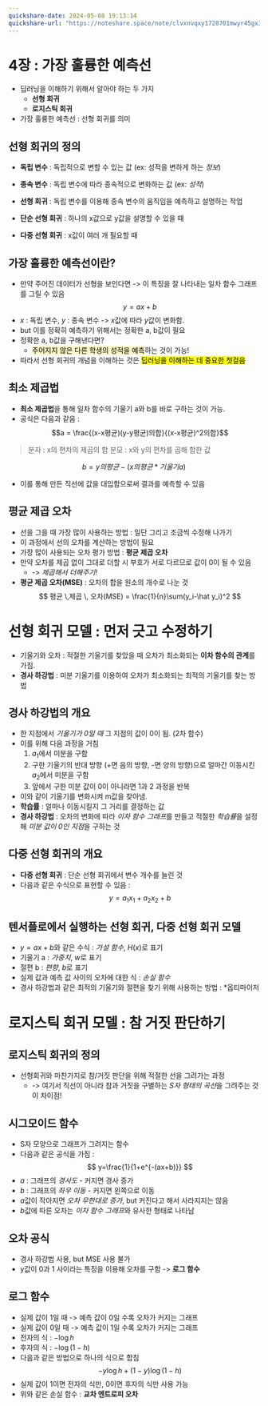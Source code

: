```yaml
---
quickshare-date: 2024-05-08 19:13:14
quickshare-url: "https://noteshare.space/note/clvxnvqxy1728701mwyr45gx3c#z8RrUWLg15HWh4+eCMjd+78cDfjaLyF72hIMhF+7338"
---
```

# 4장 : 가장 훌륭한 예측선

- 딥러닝을 이해하기 위해서 알아야 하는 두 가지
	- **선형 회귀**
	- **로지스틱 회귀**
- 가장 훌륭한 예측선 : 선형 회귀를 의미
## 선형 회귀의 정의

- **독립 변수** : 독립적으로 변할 수 있는 값 (ex: 성적을 변하게 하는 *정보*)
- **종속 변수** : 독립 변수에 따라 종속적으로 변화하는 값 (ex: *성적*)
- **선형 회귀** : 독립 변수를 이용해 종속 변수의 움직임을 예측하고 설명하는 작업

- **단순 선형 회귀** : 하나의 x값으로 y값을 설명할 수 있을 때
- **다중 선형 회귀** : x값이 여러 개 필요할 때

## 가장 훌륭한 예측선이란?

- 만약 주어진 데이터가 선형을 보인다면 -> 이 특징을 잘 나타내는 일차 함수 그래프를 그릴 수 있음
$$y = ax+b$$
- $x$ : 독립 변수, $y$ : 종속 변수 -> $x$값에 따라 $y$값이 변화함.
- but 이를 정확히 예측하기 위해서는 정확한 a, b값이 필요
- 정확한 a, b값을 구해낸다면?
	- <mark style="background: #FFF3A3A6;">주어지지 않은 다른 학생의 성적을 예측</mark>하는 것이 가능!
- 따라서 선형 회귀의 개념을 이해하는 것은 <mark class="hltr-yellow">딥러닝을 이해하는 데 중요한 첫걸음</mark>

## 최소 제곱법

- **최소 제곱법**을 통해 일차 함수의 기울기 a와 b를 바로 구하는 것이 가능.
- 공식은 다음과 같음 :
$$a = \frac{(x-x평균)(y-y평균)의합}{(x-x평균)^2의합}$$
> 분자 : x의 편차의 제곱의 합
> 분모 : x와 y의 편차를 곱해 합한 값 

$$b = y의 평균 - (x의 평균 * 기울기 a)$$
- 이를 통해 만든 직선에 값을 대입함으로써 결과를 예측할 수 있음

## 평균 제곱 오차

- 선을 그을 때 가장 많이 사용하는 방법 : 일단 그리고 조금씩 수정해 나가기
- 이 과정에서 선의 오차를 계산하는 방법이 필요
- 가장 많이 사용되는 오차 평가 방법 : **평균 제곱 오차**
- 만약 오차를 제곱 없이 그대로 더할 시 부호가 서로 다르므로 값이 0이 될 수 있음
	- -> *제곱해서 더해주기!*
- **평균 제곱 오차(MSE)** : 오차의 합을 원소의 개수로 나눈 것
$$
평균 \,제곱 \, 오차(MSE) = \frac{1}{n}\sum(y_i-\hat y_i)^2
$$

# 선형 회귀 모델 : 먼저 긋고 수정하기

- 기울기와 오차 : 적절한 기울기를 찾았을 때 오차가 최소화되는 **이차 함수의 관계**를 가짐.
- **경사 하강법** : 미분 기울기를 이용하여 오차가 최소화되는 최적의 기울기를 찾는 방법

## 경사 하강법의 개요

- 한 지점에서 *기울기가 0일 때* 그 지점의 값이 0이 됨. (2차 함수)
- 이를 위해 다음 과정을 거침
	1. $a_1$에서 미분을 구함
	2. 구한 기울기의 반대 방향 (+면 음의 방향, -면 양의 방향)으로 얼마간 이동시킨 $a_2$에서 미분을 구함
	3. 앞에서 구한 미분 값이 0이 아니라면 1과 2 과정을 반복
- 이와 같이 기울기를 변화시켜 m값을 찾아냄.
- **학습률** : 얼마나 이동시킬지 그 거리를 결정하는 값
- **경사 하강법** : 오차의 변화에 따라 *이차 함수 그래프*를 만들고 적절한 *학습률*을 설정해 *미분 값이 0인 지점*을 구하는 것

## 다중 선형 회귀의 개요

- **다중 선형 회귀** : 단순 선형 회귀에서 변수 개수를 늘린 것
- 다음과 같은 수식으로 표현할 수 있음 : 
$$
y=a_1x_1 + a_2x_2 + b
$$
## 텐서플로에서 실행하는 선형 회귀, 다중 선형 회귀 모델

- $y = ax+b$와 같은 수식 : *가설 함수*, $H(x)$로 표기
- 기울기 a : *가중치*, $w$로 표기
- 절편 b : *편향*, $b$로 표기
- 실제 값과 예측 값 사이의 오차에 대한 식 : *손실 함수*
- 경사 하강법과 같은 최적의 기울기와 절편을 찾기 위해 사용하는 방법 : *옵티마이저

# 로지스틱 회귀 모델 : 참 거짓 판단하기

## 로지스틱 회귀의 정의

- 선형회귀와 마찬가지로 참/거짓 판단을 위해 적절한 선을 그려가는 과정
	- -> 여기서 직선이 아니라 참과 거짓을 구별하는 *S자 형태의 곡선*을 그려주는 것이 차이점!
## 시그모이드 함수

- S자 모양으로 그래프가 그려지는 함수
- 다음과 같은 공식을 가짐 :
$$
y=\frac{1}{1+e^{-(ax+b)}}
$$
- $a$ : 그래프의 *경사도* - 커지면 경사 증가
- $b$ : 그래프의 *좌우 이동* - 커지면 왼쪽으로 이동
- $a$값이 작아지면 *오차 무한대로 증가*, but 커진다고 해서 사라지지는 않음
- $b$값에 따른 오차는 *이차 함수 그래프*와 유사한 형태로 나타남
## 오차 공식

- 경사 하강법 사용, but MSE 사용 불가 
- y값이 0과 1 사이라는 특징을 이용해 오차를 구함 -> **로그 함수**
## 로그 함수

- 실제 값이 1일 때 -> 예측 값이 0일 수록 오차가 커지는 그래프
- 실제 값이 0일 때 -> 예측 값이 1일 수록 오차가 커지는 그래프
- 전자의 식 : $-\log h$
- 후자의 식 : $-\log (1-h)$
- 다음과 같은 방법으로 하나의 식으로 합침
$$
-{y\log h + (1-y)\log (1-h)}
$$
- 실제 값이 1이면 전자의 식만, 0이면 후자의 식만 사용 가능
- 위와 같은 손실 함수 : **교차 엔트로피 오차**
